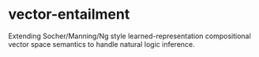 vector-entailment
=================

Extending Socher/Manning/Ng style learned-representation compositional vector space semantics to handle natural logic inference.
